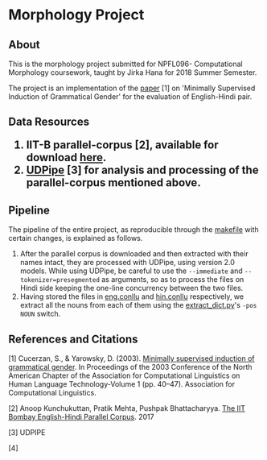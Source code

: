 <h1> Morphology Project </h1>

<h2>About</h2>
This is the morphology project submitted for NPFL096- Computational Morphology coursework, taught by Jirka Hana for 2018 Summer Semester.

The project is an implementation of the [paper](base_paper) [1] on 'Minimally Supervised Induction of Grammatical Gender' for the evaluation of English-Hindi pair.

<h2>Data Resources

1. IIT-B parallel-corpus [2], available for download [here](http://www.cfilt.iitb.ac.in/iitb_parallel/iitb_corpus_download/).
2. [UDPipe](udpipe) [3] for analysis and processing of the parallel-corpus mentioned above.

<h2>Pipeline</h2>

The pipeline of the entire project, as reproducible through the [makefile](makefile) with certain changes, is explained as follows.

1. After the parallel corpus is downloaded and then extracted with their names intact, they are processed with UDPipe, using version 2.0 models. While using UDPipe, be careful to use the `--immediate` and `--tokenizer=presegmented` as arguments, so as to process the files on Hindi side keeping the one-line concurrency between the two files.
2. Having stored the files in [eng.conllu](eng.conllu) and [hin.conllu](hin.conllu) respectively, we extract all the nouns from each of them using the [extract_dict.py](extract_dict.py)'s `-pos NOUN` switch.
 
<h2>References and Citations</h2>

[1] Cucerzan, S., & Yarowsky, D. (2003). [Minimally supervised induction of grammatical gender](base_paper). In Proceedings of the 2003 Conference of the North American Chapter of the Association for Computational Linguistics on Human Language Technology-Volume 1 (pp. 40–47). Association for Computational Linguistics.  

[2] Anoop Kunchukuttan, Pratik Mehta, Pushpak Bhattacharyya. [The IIT Bombay English-Hindi Parallel Corpus](IIT-B). 2017 

[3] UDPIPE

[4]


[base_paper]: https://aclweb.org/anthology/N/N03/N03-1006.pdf
[IIT-B]: http://www.cfilt.iitb.ac.in/iitb_parallel/
[udpipe]: www.example.com
